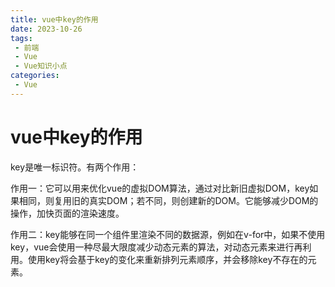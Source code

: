 ```yaml
---
title: vue中key的作用
date: 2023-10-26
tags:
 - 前端
 - Vue
 - Vue知识小点
categories:
 - Vue
---
```


# vue中key的作用

key是唯一标识符。有两个作用：

作用一：它可以用来优化vue的虚拟DOM算法，通过对比新旧虚拟DOM，key如果相同，则复用旧的真实DOM；若不同，则创建新的DOM。它能够减少DOM的操作，加快页面的渲染速度。

作用二：key能够在同一个组件里渲染不同的数据源，例如在v-for中，如果不使用key，vue会使用一种尽最大限度减少动态元素的算法，对动态元素来进行再利用。使用key将会基于key的变化来重新排列元素顺序，并会移除key不存在的元素。